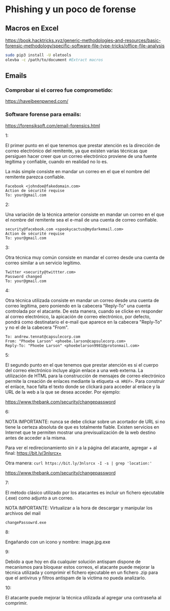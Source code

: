 # Phishing y un poco de forense

## Macros en Excel

https://book.hacktricks.xyz/generic-methodologies-and-resources/basic-forensic-methodology/specific-software-file-type-tricks/office-file-analysis

```bash
sudo pip3 install -U oletools
olevba -c /path/to/document #Extract macros
```

## Emails

### Comprobar si el correo fue comprometido:

https://haveibeenpwned.com/

### Software forense para emails:

https://forensiksoft.com/email-forensics.html

1:

El primer punto en el que tenemos que prestar atención es la dirección de correo electrónico del remitente, ya que existen varias técnicas que persiguen hacer creer que un correo electrónico proviene de una fuente legítima y confiable, cuando en realidad no lo es.

La más simple consiste en mandar un correo en el que el nombre del remitente parezca confiable.

```
Facebook <johndoe@fakedomain.com>
Action de sécurité requise
To: your@gmail.com
```

2:

Una variación de la técnica anterior consiste en mandar un correo en el que el nombre del remitente sea el e-mail de una cuenta de correo confiable.

```
security@facebook.com <spookycactus@mydarkemail.com>
Action de sécurité requise
To: your@gmail.com
```

3:

Otra técnica muy común consiste en mandar el correo desde una cuenta de correo similar a un servicio legítimo.
 
```
Twitter <security@twittter.com>
Password changed
To: your@gmail.com
```

4:

Otra técnica utilizada consiste en mandar un correo desde una cuenta de correo legítima, pero poniendo en la cabecera "Reply-To" una cuenta controlada por el atacante. De esta manera, cuando se clicke en responder al correo electrónico, la apicación de correo electrónico, por defecto, pondrá como destinatario el e-mail que aparece en la cabecera "Reply-To" y no el de la cabecera "From".

```
To: andrew.tennat@capsulecorp.com
From: "Phoebe Larson" <phoebe.larson@capsulecorp.com>
Reply-To: "Phoebe Larson" <phoebelarson9981@protonmail.com>
```

5:

El segundo punto en el que tenemos que prestar atención es si el cuerpo del correo electrónico incluye algún enlace a una web externa. La utilización de HTML para la construcción de mensajes de correo electrónico permite la creación de enlaces mediante la etiqueta `<A HREF>`. Para construir el enlace, hace falta el texto donde se clickará para acceder al enlace y la URL de la web a la que se desea acceder. Por ejemplo:

<p><a href="https://givemeallyourdataforfree.net">https://www.thebank.com/security/changepassword</a></p>

6:

NOTA IMPORTANTE: nunca se debe clickar sobre un acortador de URL si no tiene la certeza absoluta de que es totalmente fiable. Existen servicios en Internet que te permiten mostrar una previsualización de la web destino antes de acceder a la misma.

Para ver el redirecionamiento sin ir a la página del atacante, agregar + al final: https://bit.ly/3nlsrcx+

Otra manera: `curl https://bit.ly/3nlsrcx -I -s | grep 'location:'`

<p><a href="https://bit.ly/3nlsrcx">https://www.thebank.com/security/changepassword</a></p>

7:

El método clásico utilizado por los atacantes es incluir un fichero ejecutable (.exe) como adjunto a un correo.

NOTA IMPORTANTE: Virtualizar a la hora de descargar y manipular los archivos del mail

`changePassowrd.exe`

8:

Engañando con un icono y nombre:
image.jpg.exe

9:

Debido a que hoy en día cualquier solución antispam dispone de mecanismos para bloquear estos correos, el atacante puede mejorar la técnica utilizada y comprimir el fichero ejecutable en un fichero .zip para que el antivirus y filtros antispam de la víctima no pueda analizarlo.

10:

El atacante puede mejorar la técnica utilizada al agregar una contraseña al comprimir.

